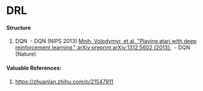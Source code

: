 # DRL


#### Structure
1. DQN
  - DQN (NIPS 2013) 
  [Mnih, Volodymyr, et al. "Playing atari with deep reinforcement learning." arXiv preprint arXiv:1312.5602 (2013).](https://arxiv.org/abs/1312.5602)
  - DQN (Nature) 








#### Valuable References:
1. https://zhuanlan.zhihu.com/p/21547911
